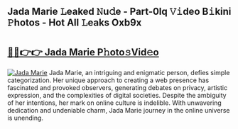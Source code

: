 ## Jada Marie 𝙻eaked 𝙽u𝚍e - Part-0lq 𝚅𝚒deo B𝚒kini 𝙿hotos - Hot All 𝙻eaks Oxb9x

# <h2><a href="http://ld2oxim.urlbe.top/?page=Jada+Marie">🔗🔗👉👉 Jada Marie P𝚑oto𝚜Vid𝚎o</a></h2>

[![Jada Marie](https://i.imgur.com/eBuTRDB.gif)](http://ld2oxim.urlbe.top/?page=Jada+Marie)
Jada Marie, an intriguing and enigmatic person, defies simple categorization. Her unique approach to creating a web presence has fascinated and provoked observers, generating debates on privacy, artistic expression, and the complexities of digital societies. Despite the ambiguity of her intentions, her mark on online culture is indelible. With unwavering dedication and undeniable charm, Jada Marie journey in the online universe is unending.
